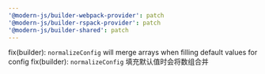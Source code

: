 ```yaml
---
'@modern-js/builder-webpack-provider': patch
'@modern-js/builder-rspack-provider': patch
'@modern-js/builder-shared': patch
---
```


fix(builder): `normalizeConfig` will merge arrays when filling default values for config
fix(builder): `normalizeConfig` 填充默认值时会将数组合并
